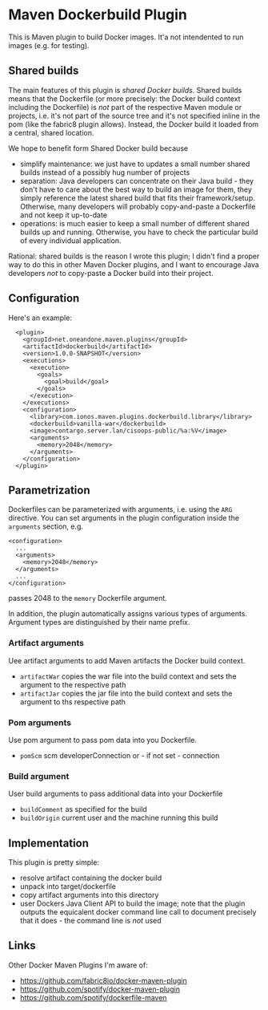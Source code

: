 # Maven Dockerbuild Plugin

This is Maven plugin to build Docker images. It'a not intendented to run images (e.g. for testing).

## Shared builds

The main features of this plugin is *shared Docker builds*. Shared builds means that the Dockerfile (or more precisely:
the Docker build context including the Dockerfile) is *not* part of the respective Maven module or projects, i.e. it's not part of the source
tree and it's not specified inline in the pom (like the fabric8 plugin allows). Instead, the Docker build it loaded from a central, shared location.

We hope to benefit form Shared Docker build because
* simplify maintenance: we just have to updates a small number shared builds instead of a possibly hug number of projects
* separation: Java developers can concentrate on their Java build - they don't have to care about the best way to build an image for them,
  they simply reference the latest shared build that fits their framework/setup. Otherwise, many developers will probably copy-and-paste
  a Dockerfile and not keep it up-to-date
* operations: is much easier to keep a small number of different shared builds up and running. Otherwise, you have to check the particular
  build of every individual application.

Rational: shared builds is the reason I wrote this plugin; I didn't find a proper way to do this in other Maven Docker plugins, and I want
to encourage Java developers *not* to copy-paste a Docker build into their project.


## Configuration

Here's an example:

      <plugin>
        <groupId>net.oneandone.maven.plugins</groupId>
        <artifactId>dockerbuild</artifactId>
        <version>1.0.0-SNAPSHOT</version>
        <executions>
          <execution>
            <goals>
              <goal>build</goal>
            </goals>
          </execution>
        </executions>
        <configuration>
          <library>com.ionos.maven.plugins.dockerbuild.library</library>
          <dockerbuild>vanilla-war</dockerbuild>
          <image>contargo.server.lan/cisoops-public/%a:%V</image>
          <arguments>
            <memory>2048</memory>
          </arguments>
        </configuration>
      </plugin>


## Parametrization

Dockerfiles can be parameterized with arguments, i.e. using the `ARG` directive. You can set arguments in the plugin configuration inside
the `arguments` section, e.g.

    <configuration>
      ...
      <arguments>
        <memory>2048</memory>
      </arguments>
      ...
    </configuration>

passes 2048 to the `memory` Dockerfile argument.

In addition, the plugin automatically assigns various types of arguments. Argument types are distinguished by their name prefix.

### Artifact arguments

Uee artifact arguments to add Maven artifacts the Docker build context.

* `artifactWar` copies the war file into the build context and sets the argument to the respective path
* `artifactJar` copies the jar file into the build context and sets the argument to ths respective path


### Pom arguments

Use pom argument to pass pom data into you Dockerfile.

* `pomScm`  scm developerConnection or - if not set - connection


### Build argument

User build arguments to pass additional data into your Dockerfile

* `buildComment` as specified for the build
* `buildOrigin` current user and the machine running this build


## Implementation

This plugin is pretty simple:
* resolve artifact containing the docker build
* unpack into target/dockerfile
* copy artifact arguments into this directory
* user Dockers Java Client API to build the image;
  note that the plugin outputs the equicalent docker command line call to document precisely that it does - the command line is *not* used


## Links

Other Docker Maven Plugins I'm aware of:

* https://github.com/fabric8io/docker-maven-plugin
* https://github.com/spotify/docker-maven-plugin
* https://github.com/spotify/dockerfile-maven
